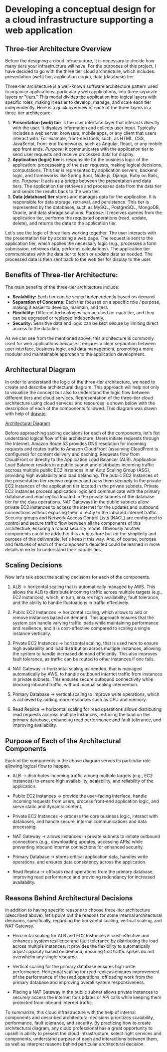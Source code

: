 # Developing a conceptual design for a cloud infrastructure supporting a web application

## Three-tier Architecture Overview

Before the designing a cloud infractucture, it is necessary to decide how many tiers your infrastructure will have. For the purposes of this project, I have decided to go with the three tier cloud architecture, which includes: presentation (web) tier, application (logic), data (database) tier. 

Three-tier architecture is a well-known software architecture pattern used to organize applications, particularly web applications, into three separate layers or "tiers." This model divides the application into logical layers with specific roles, making it easier to develop, manage, and scale each tier independently. Here is a quick overview of each of the three layers in a three-tier architecture:

1. **Presentation (web) tier** is the user interface layer that interacts directly with the user. It displays information and collects user input. Typically includes a web server, browsers, mobile apps, or any client that users interact with. For example, front-end tools, such, as HTML, CSS, JavaScript, front-end frameworks, such as Angular, React, or any mobile app front ends.
*Purpose:* It communicates with the application tier to send user requests and receive processed data for display.
2. **Application (logic) tier** is responsible fot the business logic of the application: processesing of the user requests, making logical decisions, computations. This tier is represented by application servers, backend logic, and frameworks like Spring Boot, Node.js, Django, Ruby on Rails, etc.
*Purpose:* It acts as a bridge between the presentation and data tiers. The application tier retrieves and processes data from the data tier and sends the results back to the web tier.
3. **Data (database) tier** stores and manages data for the application. It is responsible for data storage, retrieval, and persistence. This tier is represented by the databases, such as MySQL, PostgreSQL, MongoDB, Oracle, and data storage solutions.
*Purpose:* It receives queries from the application tier, performs the requested operations (read, update, delete), and returns the data to the application tier.

Let's see the logic of three tiers working together. The user interacts with the presentation tier by accesing a web page. The request is sent to the application tier, which applies the necessary logic (e.g., processes a form submission, retrieves data, performs calculations).
The application tier communicates with the data tier to fetch or update data as needed. The processed data is then sent back to the web tier for display to the user.

## Benefits of Three-tier Architecture:

The main benefits of the three-tier architecture include:

* **Scalability:** Each tier can be scaled independently based on demand.
* **Separation of Concerns:** Each tier focuses on a specific role / purpose, making it easier to develop, maintain, and test.
* **Flexibility:** Different technologies can be used for each tier, and they can be upgraded or replaced independently.
* **Security:** Sensitive data and logic can be kept secure by limiting direct access to the data tier.

As we can see from the mentioned above, this architecture is commonly used for web applications because it ensures a clear separation between user interface, business logic, and data management, promoting a more modular and maintainable approach to the application development.

## Architectural Diagram

In order to understand the logic of the three-tier architecture, we need to create and describe architectural diagram. This approach will help not only to visualize the concept but also to understand the logic flow between different tiers and cloud services.
Representation of the three-tier cloud architecture using cloud services and resources is shown below with the description of each of the components followed. This diagram was drawn with help of [draw.io](https://app.diagrams.net/).

[Architectural Diagram](/design_basic_architecture/1_architectural_design_three_tier.png)

Before approaching sacling decisions for each of the components, let's fist understand logical flow of this architecture.
Users initiate requests through the Internet. Amazon Route 53 provides DNS resolution for incoming requests and routes traffic to Amazon CloudFront (assuming CloudFront is configured) for content delivery and caching. Requests flow from CloudFront or directly to the Application Load Balancer (ALB). Application Load Balancer resides in a public subnet and distributes incoming traffic accross multiple public EC2 instances in an Auto Scaling Group (ASG), providing high availability and load balancing. The public EC2 instances of the presentation tier receive requests and pass them securely to the private EC2 instances of the application tier located in the private subnets. Private EC2 instances process application logic and communicate with the primary database and read replica located in the private subnets of the database tier for the data operations. NAT Gateways in the public subnets allow private EC2 instances to access the internet for the updates and outbound connections without exposing them directly to the inbound internet traffic. Security groups and Network Access Control Lists (NACL) are configured to control and secure traffic flow between all the components of this architecture, ensuring a robust security model.
Obviously another components could be added to this architecture but for the simplicity and puroses of this deliverable, let's keep it this way. And, of course, purpose and features of each of the components depicted could be learned in more details in order to understand their capabilities.

## Scaling Decisions

Now let's talk about the scaling decisions for each of the components.

1. ALB -> horizontal scaling that is automatically managed by AWS. This allows the ALB to distribute incoming traffic across multiple targets (e.g., EC2 instances), which, in turn, ensures high availability, fault tolerance, and the ability to handle fluctuations in traffic effectively.

2. Public EC2 Instances -> horizontal scaling, which allows to add or remove instances based on demand. This approach ensures that the system can handle varying traffic loads while maintaining performance and resilience, and it is cost-effective compared to scaling a single instance vertically.

3. Private EC2 Instances -> horizontal scaling, that is used here to ensure high availability and load distribution across multiple instances, allowing the system to handle increased demand efficiently. This also improves fault tolerance, as traffic can be routed to other instances if one fails.

4. NAT Gateway -> horizontal scaling as needed, that is managed automatically by AWS, to handle outbound internet traffic from instances in private subnets. This ensures secure outbound connectivity while blocking inbound traffic, without manual scaling intervention.

5. Primary Database -> vertical scaling to improve write operations, which is achieved by adding more resources such as CPU and memory.

6. Read Replica -> horizontal scaling for read operations allows distributing read requests accross multiple instances, reducing the load on the primary database, enhancing read performance and fault tolerance, and improving availability.

## Purpose of Each of the Architectural Components

Each of the components in the above diagram serves its particular role allowing logical flow to happen. 

* ALB -> distributes incoming traffic among multiple targets (e.g., EC2 instances) to ensure high availability, scalability, and reliability of the application.

* Public EC2 Instances -> provide the user-facing interface, handle incoming requests from users, process front-end application logic, and serve static and dynamic content. 

* Private EC2 Instances -> process the core business logic, interact with databases, and handle secure, internal communications and data processing.

* NAT Gateway -> allows instances in private subnets to initiate outbound connections (e.g., downloading updates, accessing APIs) while preventing inbound internet connections for enhanced security.

* Primary Database -> stores critical application data, handles write operations, and ensures data consistency across the application.

* Read Replica -> offloads read operations from the primary database, improving read performance and providing redundancy for increased availability.

## Reasons Behind Architectural Decisions

In addition to having specific reasons to choose three-tier architecture (described above), let's point out the reasons for some internal architectural decisions, specifically, regarding the horizontal scaling, vertical scaling, and NAT Gateway.

* Horizontal scaling for ALB and EC2 Instances is cost-effective and enhances system resilience and fault tolerance by distributing the load across multiple instances. It provides the flexibility to automatically adjust capacity based on demand, ensuring that traffic spikes do not overwhelm any single resource.

* Vertical scaling for the primary database ensures high write performance. Horizontal scaling for read replicas ensures improvement of the performance of the read operations, offloading work from the primary database and improving overall system responsiveness.

* Placing a NAT Gateway in the public subnet allows private instances to securely access the internet for updates or API calls while keeping them protected from inbound internet traffic.

To summarize, this cloud infrastructure with the help of internal components and described architectural decisions prioritizes scalability, performance, fault tolerance, and security. By practicing how to create architectural diagram, any cloud professional has a great opportunity to upskill in ability to present the cloud infrastructure, select right services and components, understand purpose of each and interactions between them, as well as interpret reasons behind particular architectural decision.






